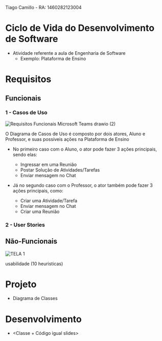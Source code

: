 Tiago Camillo - RA: 1460282123004

# Ciclo de Vida do Desenvolvimento de Software
- Atividade referente a aula de Engenharia de Software
  - Exemplo: Plataforma de Ensino 

# Requisitos
## Funcionais 
### 1 - Casos de Uso 
  
  ![Requisitos Funcionais Microsoft Teams drawio (2)](https://user-images.githubusercontent.com/66873418/158273537-320d0a5a-e0cd-49ac-a01e-98aefed312de.png)

O Diagrama de Casos de Uso é composto por dois atores, Aluno e Professor, e suas possíveis ações na Plataforma de Ensino

- No primeiro caso com o Aluno, o ator pode fazer 3 ações principais, sendo elas:
  - Ingressar em uma Reunião
  - Postar Solução de Atividades/Tarefas
  - Enviar mensagem no Chat
 
- Já no segundo caso com o Professor, o ator também pode fazer 3 ações principais, como:
  - Criar uma Atividade/Tarefa
  - Enviar mensagem no Chat
  - Criar uma Reunião

### 2 - User Stories 
  
## Não-Funcionais 
 
 ![TELA 1](https://user-images.githubusercontent.com/66873418/159191536-dd753398-af9a-4618-bee5-544ea6e15848.png)

 
 usabilidade
 (10 heuristicas)
# Projeto
- Diagrama de Classes

# Desenvolvimento
- <Classe + Código igual slides>
